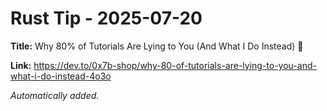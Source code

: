 # Rust Tip - 2025-07-20

**Title:** Why 80% of Tutorials Are Lying to You (And What I Do Instead) 🤯

**Link:** https://dev.to/0x7b-shop/why-80-of-tutorials-are-lying-to-you-and-what-i-do-instead-4o3o

_Automatically added._
